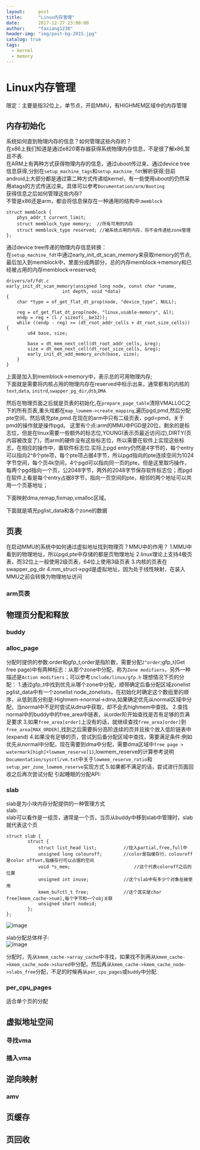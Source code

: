 ```yaml
---                                                                                                                                                                                                                
layout:     post
title:      "Linux内存管理"
date:       2017-12-27 23:00:00
author:     "faxiang1230"
header-img: "img/post-bg-2015.jpg"
catalog: true
tags:
  - kernel
  - memory
---
```


# Linux内存管理
限定：主要是指32位上，单节点，开启MMU，有HIGHMEM区域中的内存管理
## 内存初始化
系统如何直到物理内存的信息？如何管理这些内存的？  
在x86上我们知道是通过e820寄存器获得系统物理内存信息，不是很了解x86,暂且不表.  
在ARM上有两种方式获得物理内存的信息，通过uboot传过来、通过device tree信息获得,分别在`setup_machine_tags`和`setup_machine_fdt`解析获得;目前android上大部分都是通过第二种方式传递给kernel，有一些使用uboot的仍然采用atags的方式传送过来。具体可以参考`Documentation/arm/Booting`  
获得信息之后如何管理这些内存?  
不管是x86还是arm，都会将信息保存在一种通用的结构中:`memblock`
```
struct memblock {
	phys_addr_t current_limit;
	struct memblock_type memory;  //所有可用的内存
	struct memblock_type reserved; //被系统占用的内存，将不会传递给zone管理
};
```
通过device tree传递的物理内存信息转换：  
在`setup_machine_fdt`中通过early_init_dt_scan_memory来获取memory的节点,最后加入到memblock中，里面分成两部分，总的内存memblock->memory和已经被占用的内存memblock->reserved;
```
drivers/of/fdt.c
early_init_dt_scan_memory(unsigned long node, const char *uname,
				     int depth, void *data)
{
	char *type = of_get_flat_dt_prop(node, "device_type", NULL);

	reg = of_get_flat_dt_prop(node, "linux,usable-memory", &l);
	endp = reg + (l / sizeof(__be32));
	while ((endp - reg) >= (dt_root_addr_cells + dt_root_size_cells)) {
		u64 base, size;

		base = dt_mem_next_cell(dt_root_addr_cells, &reg);
		size = dt_mem_next_cell(dt_root_size_cells, &reg);
		early_init_dt_add_memory_arch(base, size);
	}
}
```
上面是加入到memblock->memory中，表示总的可用物理内存;  
下面就是需要将内核占用的物理内存在reserved中标示出来，通常都有的内核的`text`,`data`, `initrd`,`swapper_pg_dir`,`dtb`,`DMA`  

然后在物理页面之后就是页表的初始化,在`prepare_page_table`清除VMALLOC之下的所有页表,重头戏都在`map_lowmem->create_mapping`,遍历pgd,pmd,然后分配pte空间，然后填充pte,pmd.在现在的arm中只有二级页表，pgd=pmd，关于pmd的操作就是操作pgd。
这里有个点:arm的MMU中PGD是20位，剩余的是标志位，但是在linux需要一些额外的标志位,YOUNG(表示页最近访问过),DIRTY(页内容被改变了)，而arm的硬件没有这些标志位，所以需要在软件上实现这些标志，在相应的操作中，置软件标志位.实际上pgd entry仍然是4字节的，每个entry可以指向2^8个pte项，每个pte项占据4字节，所以pgd指向的pte连续空间为1024字节空间，每个页4k空间，4个pgd可以指向同一页的pte，但是这里取巧操作，每两个pgd指向一个页，公2048字节，两外的2048字节保存软件标志位；而pgd在软件上看是每个entry占据8字节，指向一页空间的pte，相邻的两个地址可以共用一个页基地址；

下面映射dma,remap,fixmap,vmalloc区域。

下面就是填充pglist_data和各个zone的数据

## 页表
在启动MMU的系统中如何通过虚拟地址找到物理页？MMU中的作用？
1.MMU中看到的物理地址，所以pgd,pte中存储的都是页物理地址
2.linux理论上支持4极页表，而32位上一般使用2级页表，64位上使用3级页表
3.内核的页表在swapper_pg_dir
4.mm_struct->pgd是虚拟地址，因为处于线性映射，在装入MMU之前会转换为物理地址访问

### arm页表

## 物理页分配和释放
### buddy
### alloc_page
分配时提供的参数:order和gfp_t,order是指阶数，需要分配`2^order`;gfp_t(Get free page)中有两种标志：从那个zone中分配，称为`Zone modifiers`，另外一种描述是`Action modifiers`；可以参考`include/linux/gfp.h`
理想情况下页的分配：
1.通过gfp_t中找到优先从哪个zone中分配，顺带确定后备分配区域zonelist
pglist_data中有一个zonelist node_zonelists，在初始化时确定这个数组里的顺序，从低到高分别是:Highmem->normal->dma,如果确定优先从normal区域中分配，当normal中不足时尝试从dma中获取，却不会去highmem中查找。
2.查找normal中的buddy中的free_area中链表，从order阶开始查找是否有足够的页满足要求
3.如果`free_area[order]`上没有的话，就继续查找`free_area[order]`到`free_area[MAX_ORDER]`,找到之后需要拆分高阶连续的页并且挨个放入低阶链表中(expand)
4.如果没有足够的页，尝试到后备分配区域中查找，需要满足条件:例如优先从normal中分配，现在需要到dma中分配，需要dma区域中`free page > watermark[high]+lowmem_reserve[1]`,lowmem_reserve的计算参考说明`Documentation/sysctl/vm.txt`中关于`lowmem_reserve_ratio`和`setup_per_zone_lowmem_reserve`实现方式
5.如果都不满足的话，尝试进行页面回收之后再次尝试分配
引起睡眠的分配API:
### slab
slab是为小块内存分配提供的一种管理方式  
slab:  
slab可以看作是一组页，通常是一个页，当页从buddy中移到slab中管理时，slab就代表这个页
```
struct slab {
		struct {
			struct list_head list;          //挂入partial,free,full中
			unsigned long colouroff;        //color是指缓存行，colouroff是color offset,指缓存行可以占据的空间
			void *s_mem;		                //这个代表coloroff之后的位置
			unsigned int inuse;	            //这个slab中有多少个对象在被使用
			kmem_bufctl_t free;             //这个其实是char free[kmem_cache->num],每个字节和一个obj关联
			unsigned short nodeid;
		};
};
```
![image](../images/slab.jpg)

slab分配总体样子:  
![image](../images/slab-all.jpg)

分配时，先从`kmem_cache->array_cache`中寻找，如果找不到再从`kmem_cache->kmem_cache_node->shared`中分配，然后再从`kmem_cache->kmem_cache_node->slabs_free`分配，不足的时候再从`per_cpu_pages`或`buddy`中分配.
### per_cpu_pages
适合单个页的分配
## 虚拟地址空间
### 寻找vma
### 插入vma
## 逆向映射
### amv
## 页缓存
## 页回收
